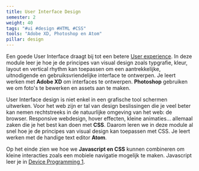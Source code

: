 ```yaml
---
title: User Interface Design
semester: 2
weight: 40
tags: "#ui #design #HTML #CSS"
tools: "Adobe XD, Photoshop en Atom"
pillar: design
---
```

Een goede User Interface draagt bij tot een betere <a href="/programma/user-experience-design/">User experience</a>.
In deze module leer je hoe je de principes van visual design zoals typgrafie, kleur, layout en vertical rhythm kan toepassen om een aantrekkelijke, uitnodigende en gebruiksvriendelijke interface te ontwerpen.
Je leert werken met **Adobe XD** om interfaces te ontwerpen. **Photoshop** gebruiken we om foto's te bewerken en assets aan te maken.

User Interface design is niet enkel in een grafische tool schermen uitwerken. Voor het web zijn er tal van design beslissingen die je veel beter kan nemen rechtstreeks in de natuurlijke omgeving van het web: de browser. Responsive webdesign, hover effecten, kleine animaties&hellip; allemaal zaken die je het best kan doen met **CSS**. Daarom leren we in deze module al snel hoe je de principes van visual design kan toepassen met CSS. Je leert werken met de handige text editor **Atom**.

Op het einde zien we hoe we **Javascript en CSS** kunnen combineren om kleine interacties zoals een mobiele navigatie mogelijk te maken. Javascript leer je in <a href="/programma/device-programming-1/">Device Programming 1</a>.


